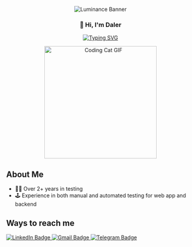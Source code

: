 <!--
😾 Don't copy my profile design!
-->

<p align="center">
  <img src="https://svg-banners.vercel.app/api?type=luminance&text1=Welcome%20to%20my%20GitHub%20profile!%20🖐&width=800&height=400&fontSize=50" alt="Luminance Banner">
</p>


<h3 align="center">👋 Hi, I'm Daler</h3>
<p align="center">
  <a href="https://git.io/typing-svg">
    <img src="https://readme-typing-svg.herokuapp.com?color=%2300FF00&center=true&vCenter=true&lines=QA+Engineer" alt="Typing SVG">
  </a>
</p>


<p align="center">
  <img src="https://media.giphy.com/media/v1.Y2lkPTc5MGI3NjExMHprcGhkNTQ0cmFvcmIwODk3NWNsNjQ3bmFlcXM2bzIwbGQxN3VoMSZlcD12MV9naWZzX3NlYXJjaCZjdD1n/7NoNw4pMNTvgc/giphy.gif" alt="Coding Cat GIF" width="300" height="300">
</p>


## About Me


- 👨‍💻 Over 2+ years in testing
- 🕹️ Experience in both manual and automated testing for web app and backend


## Ways to reach me
  <a href="https://www.linkedin.com/in/daler-zabirov">
    <img src="https://img.shields.io/badge/LinkedIn-blue?style=for-the-badge&logo=linkedin&logoColor=white" alt="LinkedIn Badge">
  </a>
   <a href="mailto:daler.zabirov88@gmail.com">
    <img src="https://img.shields.io/badge/Gmail-red?style=for-the-badge&logo=gmail&logoColor=white" alt="Gmail Badge"/>
  </a>
  <a href="https://t.me/daler_zabirov">
    <img src="https://img.shields.io/badge/Telegram-blue?style=for-the-badge&logo=telegram&logoColor=white" alt="Telegram Badge"/>
  </a>
